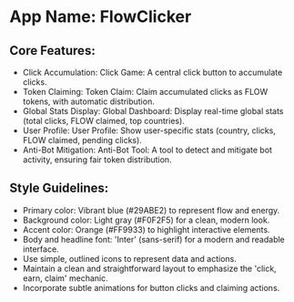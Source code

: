 # **App Name**: FlowClicker

## Core Features:

- Click Accumulation: Click Game: A central click button to accumulate clicks.
- Token Claiming: Token Claim: Claim accumulated clicks as FLOW tokens, with automatic distribution.
- Global Stats Display: Global Dashboard: Display real-time global stats (total clicks, FLOW claimed, top countries).
- User Profile: User Profile: Show user-specific stats (country, clicks, FLOW claimed, pending clicks).
- Anti-Bot Mitigation: Anti-Bot Tool: A tool to detect and mitigate bot activity, ensuring fair token distribution.

## Style Guidelines:

- Primary color: Vibrant blue (#29ABE2) to represent flow and energy.
- Background color: Light gray (#F0F2F5) for a clean, modern look.
- Accent color: Orange (#FF9933) to highlight interactive elements.
- Body and headline font: 'Inter' (sans-serif) for a modern and readable interface.
- Use simple, outlined icons to represent data and actions.
- Maintain a clean and straightforward layout to emphasize the 'click, earn, claim' mechanic.
- Incorporate subtle animations for button clicks and claiming actions.